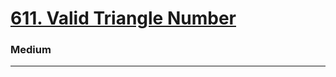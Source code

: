 # [611. Valid Triangle Number](https://leetcode.com/problems/valid-triangle-number/)
### Medium
---
